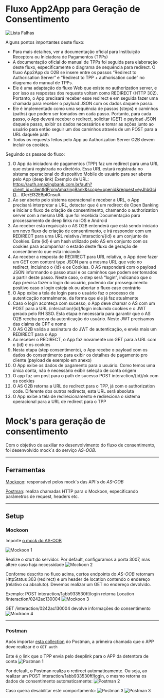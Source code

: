 # Fluxo App2App para Geração de Consentimento

![Lista Falhas](images/sequencia-app2app.png)

Alguns pontos importantes deste fluxo:

- Para mais detalhes, ver a documentação oficial para Instituição Receptora ou Iniciadora de Pagamentos (TPPs)
- A documentação oficial do manual de TPPs foi seguida para elaboração deste fluxo, especificamente o diagrama de sequência para redirect. O fluxo App2App do O2B se insere entre os passos “Redirect to Authorisation Server” e “Redirect to TPP + authorisation code” no diagrama do manual de TPPs. 
- Ele é uma adaptação do fluxo Web que existe no authorization server, e por isso as respostas dos requests voltam como REDIRECT (HTTP 302). Portanto, o App precisará receber esse redirect e em seguida fazer uma chamada para receber o payload JSON com os dados daquele passo.
- Ele é implementado como uma sequência de passos (steps) e caminhos (paths) que podem ser tomados em cada passo. Portanto, para cada passo, o App deverá receber o redirect, solicitar (GET) o payload JSON daquele passo, exibir os dados necessários e tomar as ações junto ao usuário para então seguir um dos caminhos através de um POST para a URL daquele path
- Todos os requests feitos pelo App ao Authorization Server O2B devem incluir os cookies.

Seguindo os passos do fluxo:

1.	O App da iniciadora de pagamentos (TPP) faz um redirect para uma URL que estará registrada no diretório. Essa URL estará registrada no sistema operacional do dispositivo Mobile do usuário para ser aberta pelo App (deep link)
Exemplo de URL: https://auth.amazingbank.com.br/auth?client_id=clientIdFromAmazingBank&scope=openid&request=eyJhbGciO... tDerEl32E8plGnsuA
2.	Ao ser aberto pelo sistema operacional e receber a URL, o App precisará interpretar a URL, detectar que é um redirect de Open Banking e iniciar o fluxo de criação de consentimento, chamando o authorization server com a mesma URL que foi recebida
Documentação para processamento de deep links no iOS e Android
3.	Ao receber esta requisição o AS O2B entenderá que está sendo iniciado um novo fluxo de criação de consentimento, e irá responder com um REDIRECT para uma URL relativa /interaction/{id} e um conjunto de Cookies. Este {id} é um hash utilizado pelo AS em conjunto com os cookies para acompanhar o estado deste fluxo de geração de consentimento que está iniciando
4.	Ao receber a resposta de REDIRECT para URL relativa, o App deve fazer um GET com content type JSON para a mesma URL que veio no redirect, incluindo o {id}  e os Cookies. O AS responderá com o payload JSON informando o passo atual e os caminhos que podem ser tomados a partir deste passo. Neste caso, o step será “login”, indicando que o App precisa fazer o login do usuário, podendo dar prosseguimento positivo caso o login esteja ok ou abortar o fluxo caso contrário
5.	O App exibe a tela de login para o usuário faz o processo de autenticação normalmente, da forma que ele já faz atualmente
6.	Caso o login aconteça com sucesso, o App deve chamar o AS com um POST para a URL /interaction/{id}/login incluindo cookies e o JWT gerado pelo RH SSO. Esta etapa é necessária para garantir que o AS O2B receba prova da autenticação do usuário. Neste JWT precisamos das claims de CPF e nome
7.	O AS O2B valida a assinatura do JWT de autenticação, e envia mais um REDIRECT para o App
8.	Ao receber o REDIRECT, o App faz novamente um GET para a URL com o {id} e os cookies
9.	Nesta etapa (step consentimento), o App recebe o payload com os dados do consentimento para exibir os detalhes de pagamento pro cliente (payload de exemplo em anexo)
10.	O App exibe os dados de pagamento para o usuário. Como temos uma única conta, não é necessário exibir seleção de conta origem
11.	O app faz um post para o path de sucesso POST interaction/{id}/ok com os cookies
12.	O AS O2B retorna a URL de redirect para o TPP, já com o authorization code. Diferente dos outros redirects, esta URL será absoluta
13.	O App exibe a tela de redirecionamento e redireciona o sistema operacional para a URL de redirect para o TPP

# Mock's para geração de consentimento

Com o objetivo de auxiliar no desenvolvimento do fluxo de consentimento, foi desenvolvido mock`s do serviço *AS-OOB*.

***
## Ferramentas
[Mockoon](https://mockoon.com/): responsável pelos mock's das API`s do *AS-OOB*

[Postman](https://www.postman.com/): realiza chamadas HTTP para o Mockoon, especificando parâmetros de request, headers etc.
***

## Setup
### Mockoon

Importe [o mock do AS-OOB](mocks/OOB%20Authorization%20Server%20-%20Mockoon%20Format.json) 

![Mockoon 1](images/mockoon-1.png)


Realize o *start*  do servidor. Por default, configuramos a porta 3007, mas altere caso haja necessidade
![Mockoon 2](images/mockoon-2.png)

Conforme descrito no fluxo acima, certos endpoints do *AS-OOB* retornam HttpStatus 303 (redirect) e um header de location contendo o endereço (relativo ou absoluto). Devemos realizar um GET no endereço devolvido.


Exemplo: POST interaction/1abb933530ff/login retorna Location /interaction/0242ac130004
![Mockoon 3](images/mockoon-3.png)

GET /interaction/0242ac130004 devolve informações do consentimento
![Mockoon 4](images/mockoon-4.png)

***

### Postman
Após importar [esta collection](postman/OOB%20Authorization%20Server.postman_collection.json) do Postman, a primeira chamada que o APP deve realizar é o `GET auth`

Este é o link que o TPP envia pelo deeplink para o APP da detentora de conta
![Postman 1](images/postman-1.png)

Por default, o Postman realiza o redirect automaticamente. Ou seja, ao realizar um POST interaction/1abb933530ff/login, o mesmo retorna os dados de consentimento automaticamente:
 ![Postman 2](images/postman-2.png)

 Caso queira desabilitar este comportamento:
 ![Postman 3](images/postman-3.png)
 ![Postman 3](images/postman-4.png)